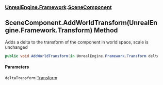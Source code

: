 ### [UnrealEngine.Framework](./UnrealEngine-Framework.md 'UnrealEngine.Framework').[SceneComponent](./UnrealEngine-Framework-SceneComponent.md 'UnrealEngine.Framework.SceneComponent')
## SceneComponent.AddWorldTransform(UnrealEngine.Framework.Transform) Method
Adds a delta to the transform of the component in world space, scale is unchanged  
```csharp
public void AddWorldTransform(in UnrealEngine.Framework.Transform deltaTransform);
```
#### Parameters
<a name='UnrealEngine-Framework-SceneComponent-AddWorldTransform(UnrealEngine-Framework-Transform)-deltaTransform'></a>
`deltaTransform` [Transform](./UnrealEngine-Framework-Transform.md 'UnrealEngine.Framework.Transform')  
  
